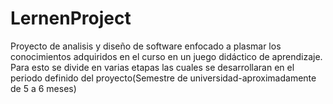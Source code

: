 # LernenProject
Proyecto de analisis y diseño de software enfocado a plasmar los conocimientos adquiridos en el curso en un juego didáctico de aprendizaje.
Para esto se divide en varias etapas las cuales se desarrollaran en el periodo definido del proyecto(Semestre de universidad-aproximadamente de 5 a 6 meses)
